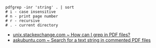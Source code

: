     pdfgrep -inr 'string' . | sort
    # i - case insensitive
    # n - print page number
    # r - recursive
    # . - current directory
    
- [unix.stackexchange.com ~ How can I grep in PDF files?](https://unix.stackexchange.com/a/27517)
- [askubuntu.com ~ Search for a text string in commented PDF files](https://askubuntu.com/a/1104542)
